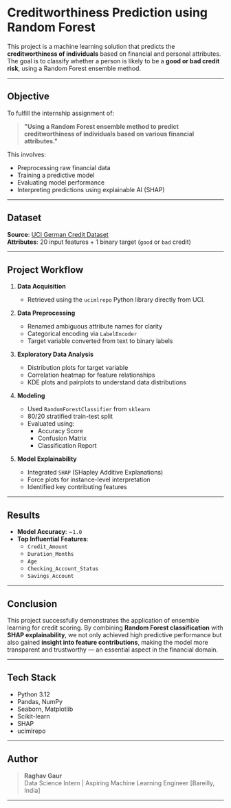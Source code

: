 # Creditworthiness Prediction using Random Forest

This project is a machine learning solution that predicts the **creditworthiness of individuals** based on financial and personal attributes. The goal is to classify whether a person is likely to be a **good or bad credit risk**, using a Random Forest ensemble method.

---

## Objective

To fulfill the internship assignment of:
> **"Using a Random Forest ensemble method to predict creditworthiness of individuals based on various financial attributes."**

This involves:
- Preprocessing raw financial data
- Training a predictive model
- Evaluating model performance
- Interpreting predictions using explainable AI (SHAP)

---

## Dataset

**Source**: [UCI German Credit Dataset](https://archive.ics.uci.edu/ml/datasets/statlog+(german+credit+data))  
**Attributes**: 20 input features + 1 binary target (`good` or `bad` credit)

---

## Project Workflow

1. **Data Acquisition**  
   - Retrieved using the `ucimlrepo` Python library directly from UCI.

2. **Data Preprocessing**  
   - Renamed ambiguous attribute names for clarity  
   - Categorical encoding via `LabelEncoder`  
   - Target variable converted from text to binary labels

3. **Exploratory Data Analysis**  
   - Distribution plots for target variable  
   - Correlation heatmap for feature relationships  
   - KDE plots and pairplots to understand data distributions

4. **Modeling**  
   - Used `RandomForestClassifier` from `sklearn`  
   - 80/20 stratified train-test split  
   - Evaluated using:
     - Accuracy Score
     - Confusion Matrix
     - Classification Report

5. **Model Explainability**  
   - Integrated `SHAP` (SHapley Additive Explanations)  
   - Force plots for instance-level interpretation  
   - Identified key contributing features

---

## Results

- **Model Accuracy**: ~`1.0`
- **Top Influential Features**:
  - `Credit_Amount`
  - `Duration_Months`
  - `Age`
  - `Checking_Account_Status`
  - `Savings_Account`

---

## Conclusion

This project successfully demonstrates the application of ensemble learning for credit scoring. By combining **Random Forest classification** with **SHAP explainability**, we not only achieved high predictive performance but also gained **insight into feature contributions**, making the model more transparent and trustworthy — an essential aspect in the financial domain.

---

## Tech Stack

- Python 3.12
- Pandas, NumPy
- Seaborn, Matplotlib
- Scikit-learn
- SHAP
- ucimlrepo

---

## Author

> **Raghav Gaur**  
> Data Science Intern | Aspiring Machine Learning Engineer 
> [Bareilly, India]  

---

